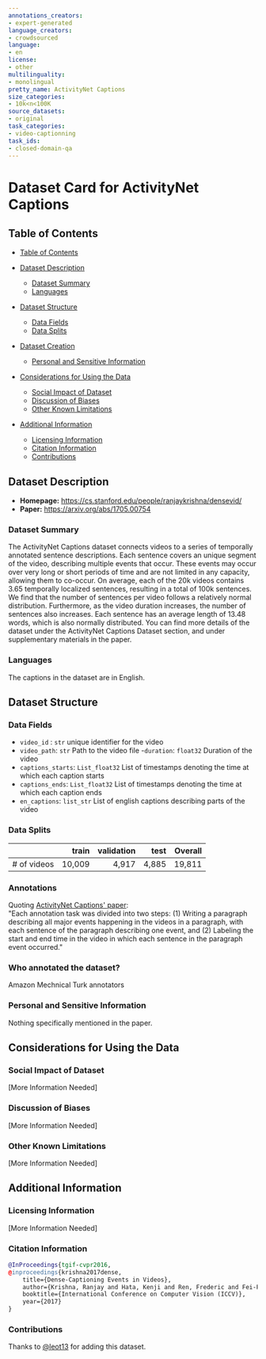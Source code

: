 ```yaml
---
annotations_creators:
- expert-generated
language_creators:
- crowdsourced
language:
- en
license:
- other
multilinguality:
- monolingual
pretty_name: ActivityNet Captions
size_categories:
- 10k<n<100K
source_datasets:
- original
task_categories:
- video-captionning
task_ids:
- closed-domain-qa
---
```



# Dataset Card for ActivityNet Captions
## Table of Contents
- [Table of Contents](#table-of-contents)
- [Dataset Description](#dataset-description)
  - [Dataset Summary](#dataset-summary)
  - [Languages](#languages)
- [Dataset Structure](#dataset-structure)
  - [Data Fields](#data-fields)
  - [Data Splits](#data-splits)
- [Dataset Creation](#dataset-creation)

  - [Personal and Sensitive Information](#personal-and-sensitive-information)
- [Considerations for Using the Data](#considerations-for-using-the-data)
  - [Social Impact of Dataset](#social-impact-of-dataset)
  - [Discussion of Biases](#discussion-of-biases)
  - [Other Known Limitations](#other-known-limitations)
- [Additional Information](#additional-information)
  - [Licensing Information](#licensing-information)
  - [Citation Information](#citation-information)
  - [Contributions](#contributions)
## Dataset Description
- **Homepage:** https://cs.stanford.edu/people/ranjaykrishna/densevid/
- **Paper:** https://arxiv.org/abs/1705.00754

### Dataset Summary
The ActivityNet Captions dataset connects videos to a series of temporally annotated sentence descriptions. Each sentence covers an unique segment of the video, describing multiple events that occur. These events may occur over very long or short periods of time and are not limited in any capacity, allowing them to co-occur. On average, each of the 20k videos contains 3.65 temporally localized sentences, resulting in a total of 100k sentences. We find that the number of sentences per video follows a relatively normal distribution. Furthermore, as the video duration increases, the number of sentences also increases. Each sentence has an average length of 13.48 words, which is also normally distributed. You can find more details of the dataset under the ActivityNet Captions Dataset section, and under supplementary materials in the paper.
### Languages
The captions in the dataset are in English.
## Dataset Structure
### Data Fields
- `video_id` : `str` unique identifier for the video
- `video_path`: `str` Path to the video file
-`duration`: `float32` Duration of the video
- `captions_starts`: `List_float32` List of timestamps denoting the time at which each caption starts 
- `captions_ends`: `List_float32` List of timestamps denoting the time at which each caption ends 
- `en_captions`: `list_str` List of english captions describing parts of the video

### Data Splits
|             |train  |validation| test  | Overall |
|-------------|------:|---------:|------:|------:|
|# of videos|10,009	|4,917     |4,885 |19,811 |
### Annotations
Quoting [ActivityNet Captions' paper](https://arxiv.org/abs/1705.00754): \
"Each annotation task was divided into two steps: (1)
Writing a paragraph describing all major events happening
in the videos in a paragraph, with each sentence of the paragraph describing one event, and (2) Labeling the
start and end time in the video in which each sentence in the
paragraph event occurred."
### Who annotated the dataset?
Amazon Mechnical Turk annotators
### Personal and Sensitive Information
Nothing specifically mentioned in the paper.
## Considerations for Using the Data
### Social Impact of Dataset
[More Information Needed]
### Discussion of Biases
[More Information Needed]
### Other Known Limitations
[More Information Needed]
## Additional Information
### Licensing Information
[More Information Needed]
### Citation Information
```bibtex
@InProceedings{tgif-cvpr2016,
@inproceedings{krishna2017dense,
    title={Dense-Captioning Events in Videos},
    author={Krishna, Ranjay and Hata, Kenji and Ren, Frederic and Fei-Fei, Li and Niebles, Juan Carlos},
    booktitle={International Conference on Computer Vision (ICCV)},
    year={2017}
}
```
### Contributions
Thanks to [@leot13](https://github.com/leot13) for adding this dataset.